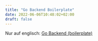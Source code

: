 ```yaml
---
title: "Go Backend Boilerplate"
date: 2022-06-06T10:48:02+02:00
draft: false
---
```


Nur auf englisch: [Go Backend (boilerplate)](/projects/go-boilerplate-v1/)
